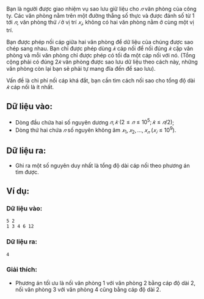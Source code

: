 <!--**<center>NGUỒN: Bài tập thầy Lê Minh Hoàng ôn Hải Phòng T10/2016</center>**-->

Bạn là người được giao nhiệm vụ sao lưu giữ liệu cho $𝑛$ văn phòng của công ty. Các văn phòng nằm trên một đường thẳng số thực và được đánh số từ $1$ tới $𝑛$, văn phòng thứ $𝑖$ ở vị trí $𝑥_𝑖$, không có hai văn phòng nằm ở cùng một vị trí.

Bạn được phép nối cáp giữa hai văn phòng để dữ liệu của chúng được sao chép sang nhau. Bạn chỉ được phép dùng $𝑘$ cáp nối để nối đúng $𝑘$ cặp văn phòng và mỗi văn phòng chỉ được phép có tối đa một cáp nối với nó. (Tổng cộng phải có đúng $2𝑘$ văn phòng được sao lưu dữ liệu theo cách này, những văn phòng còn lại bạn sẽ phải tự mang đĩa đến để sao lưu).

Vấn đề là chi phí nối cáp khá đắt, bạn cần tìm cách nối sao cho tổng độ dài $𝑘$ cáp nối là ít nhất.

## Dữ liệu vào:
- Dòng đầu chứa hai số nguyên dương $𝑛, 𝑘\ (2 ≤ 𝑛 ≤ 10^5; 𝑘 ≤ 𝑛/2)$;
- Dòng thứ hai chứa $𝑛$ số nguyên không âm $𝑥_1, 𝑥_2, … , 𝑥_𝑛\ (𝑥_𝑖 ≤ 10^9)$.

## Dữ liệu ra:
- Ghi ra một số nguyên duy nhất là tổng độ dài cáp nối theo phương án tìm được.

## Ví dụ:
### Dữ liệu vào:
```
5 2
1 3 4 6 12
```

### Dữ liệu ra:
```
4
```

### Giải thích:
- Phương án tối ưu là nối văn phòng $1$ với văn phòng $2$ bằng cáp độ dài $2$, nối văn phòng $3$ với văn phòng $4$ cũng bằng cáp độ dài $2$.